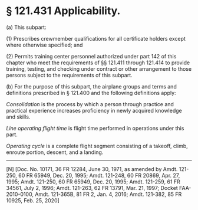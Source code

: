 # § 121.431   Applicability.

(a) This subpart: 


(1) Prescribes crewmember qualifications for all certificate holders except where otherwise specified; and


(2) Permits training center personnel authorized under part 142 of this chapter who meet the requirements of §§ 121.411 through 121.414 to provide training, testing, and checking under contract or other arrangement to those persons subject to the requirements of this subpart.


(b) For the purpose of this subpart, the airplane groups and terms and definitions prescribed in § 121.400 and the following definitions apply: 


*Consolidation* is the process by which a person through practice and practical experience increases proficiency in newly acquired knowledge and skills. 


*Line operating flight time* is flight time performed in operations under this part. 


*Operating cycle* is a complete flight segment consisting of a takeoff, climb, enroute portion, descent, and a landing.



---

[N] [Doc. No. 10171, 36 FR 12284, June 30, 1971, as amended by Amdt. 121-250, 60 FR 65949, Dec. 20, 1995; Amdt. 121-248, 60 FR 20869, Apr. 27, 1995; Amdt. 121-250, 60 FR 65949, Dec. 20, 1995; Amdt. 121-259, 61 FR 34561, July 2, 1996; Amdt. 121-263, 62 FR 13791, Mar. 21, 1997; Docket FAA-2010-0100, Amdt. 121-365B, 81 FR 2, Jan. 4, 2016; Amdt. 121-382, 85 FR 10925, Feb. 25, 2020] 




